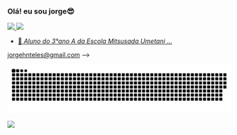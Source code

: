 ### Olá! eu sou jorge😎

 <div>
  <a href="https://github.com/jorgin17">
  <img height="180em" src="https://github-readme-stats.vercel.app/api?username=jorgin17&show_icons=true&theme=dark&include_all_commits=true&count_private=true"/>
  <img height="180em" src="https://github-readme-stats.vercel.app/api/top-langs/?username=jorgin17&layout=compact&langs_count=7&theme=dark"/>
 <div>     
      
- 🌱 *Aluno do 3°ano A da Escola Mitsusada Umetani* ...

jorgehnteles@gmail.com
-->
   
   ![Snake animation](https://github.com/jorgin17/jorgin17/blob/output/github-contribution-grid-snake.svg)



![](https://media1.tenor.com/m/WvHhQt2UpuAAAAAd/wolf-of-wall-street.gif)

